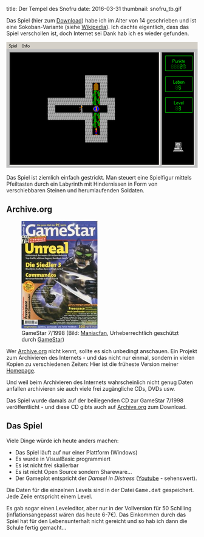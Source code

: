 title: Der Tempel des Snofru
date: 2016-03-31
thumbnail: snofru_tb.gif

Das Spiel (hier zum [Download](snofru.zip)) habe ich im Alter von 14 geschrieben und
ist eine Sokoban-Variante (siehe [Wikipedia](https://de.wikipedia.org/wiki/Sokoban)). Ich dachte
eigentlich, dass das Spiel verschollen ist, doch Internet sei Dank hab ich es wieder gefunden.

![Gameplay](snofru.gif)

Das Spiel ist ziemlich einfach gestrickt. Man steuert eine Spielfigur mittels Pfeiltasten durch ein Labyrinth mit Hindernissen
in Form von verschiebbaren Steinen und herumlaufenden Soldaten.

## Archive.org
<figure class="pull-right"><img src="gamestar.jpg"><figcaption>GameStar 7/1998 (Bild: <a href="http://de.videospielzeitschriften.wikia.com/wiki/Datei:GameStar_1998-07.jpg">Maniacfan</a>, Urheberrechtlich geschützt durch <a href="http://www.gamestar.de/impressum/">GameStar</a>)</figcaption></figure>

Wer [Archive.org](https://archive.org) nicht kennt, sollte es sich unbedingt anschauen. Ein Projekt
  zum Archivieren des Internets - und das nicht nur einmal, sondern in vielen Kopien zu verschiedenen Zeiten: Hier ist
die früheste Version meiner [Homepage](https://web.archive.org/web/20110201022701/http://www.semiversus.com/).

Und weil beim Archivieren des Internets wahrscheinlich nicht genug Daten anfallen archivieren sie auch viele frei zugängliche CDs, DVDs usw.

Das Spiel wurde damals auf der beiliegenden CD zur GameStar 7/1998 veröffentlicht - und diese CD gibts auch auf
[Archive.org](https://archive.org/details/cdgs0798) zum Download.

## Das Spiel
Viele Dinge würde ich heute anders machen:

* Das Spiel läuft auf nur einer Plattform (Windows)
* Es wurde in VisualBasic programmiert
* Es ist nicht frei skalierbar
* Es ist nicht Open Source sondern Shareware...
* Der Gameplot entspricht der *Damsel in Distress* ([Youtube](https://www.youtube.com/watch?v=X6p5AZp7r_Q) - sehenswert).

Die Daten für die einzelnen Levels sind in der Datei <samp>Game.dat</samp> gespeichert. Jede Zeile entspricht einem Level.

Es gab sogar einen Leveleditor, aber nur in der Vollversion für 50 Schilling (inflationsangepasst wären das heute 6-7€).
Das Einkommen durch das Spiel hat für den Lebensunterhalt nicht gereicht und so hab ich dann die Schule fertig gemacht...
